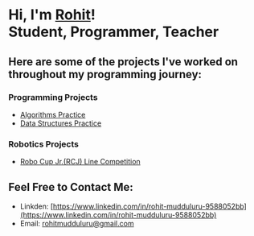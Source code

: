 # Hi, I'm [Rohit](https://www.linkedin.com/in/rohit-mudduluru-9588052bb)!<br/> Student, Programmer, Teacher

## Here are some of the projects I've worked on throughout my programming journey:

### Programming Projects
- [Algorithms Practice](https://github.com/rohitmudduluru/Algorithms)<br/>
- [Data Structures Practice](https://github.com/rohitmudduluru/DataStructures)<br/>
### Robotics Projects
- [Robo Cup Jr.(RCJ) Line Competition](https://github.com/rohitmudduluru/RCJLine)<br/>

## Feel Free to Contact Me:
- Linkden: [https://www.linkedin.com/in/rohit-mudduluru-9588052bb](https://www.linkedin.com/in/rohit-mudduluru-9588052bb)<br/>
- Email: rohitmudduluru@gmail.com<br/>
